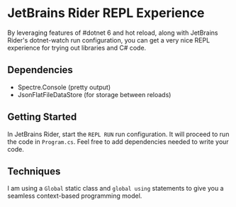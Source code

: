# JetBrains Rider REPL Experience

By leveraging features of #dotnet 6 and hot reload, along with JetBrains Rider's dotnet-watch run configuration, you can get a very
nice REPL experience for trying out libraries and C# code.

## Dependencies

- Spectre.Console (pretty output)
- JsonFlatFileDataStore (for storage between reloads)

## Getting Started

In JetBrains Rider, start the `REPL RUN` run configuration. It will proceed to run the code in `Program.cs`. Feel free to add dependencies needed to write your code.

## Techniques

I am using a `Global` static class and `global using` statements to give you a seamless context-based programming model.